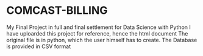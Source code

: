 # COMCAST-BILLING
My Final Project in full and final settlement for Data Science with Python
I have uploarded this project for reference, hence the html document
The original file is in python, which the user himself has to create.
The Database is provided in CSV format
